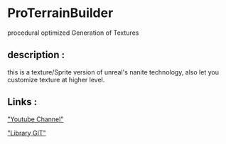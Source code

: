 # ProTerrainBuilder
procedural optimized Generation of Textures

## description :

this is a texture/Sprite version of unreal's nanite technology, also let you customize texture at higher level.

## Links :
["Youtube Channel"](https://www.youtube.com/channel/UC-_DDdI316_BYs7HlO260OA)

["Library GIT"](https://github.com/Light974-M/UnityPersonalDataBank)